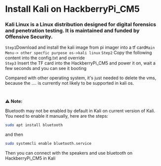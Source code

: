 # Install Kali on HackberryPi_CM5

### Kali Linux is a Linux distribution designed for digital forensics and penetration testing. It is maintained and funded by Offensive Security.

```Step1```Download and install the kali image from pi imager into a tf card```Main Menu-> other specfic purpose os->kali linux```
```Step2``` Copy the following content into the config.txt and override  
```Step3``` Insert the TF card into the HackberryPi_CM5 and power it on, wait a few seconds and you can see it booting  

Compared with other operating system, it's just needed to delete the vms, because the .... is currently not likely to be supported in kali os.


```sh



```

⚠️ **Note:**  

Bluetooth may not be enabled by default in Kali on current version of Kali. You need to enable it manually, here are the steps:

```sh
sudo apt install bluetooth
```
and then
```sh
sudo systemcli enable bluetooth.service
```
Then you can connect with the speakers and use bluetooth on HackberryPi_CM5 in Kali
